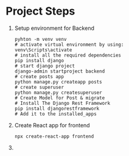 # Project Steps

1. Setup environment for Backend
    ```
    pyhton -m venv venv
    # activate virtual environment by using: 
    venv\Scripts\activate 
    # install all the required dependencies 
    pip install django
    # start django project
    django-admin startproject backend
    # create posts app
    python manage.py createapp posts
    # create superuser
    python manage.py createsuperuser
    # Create Model for Post & migrate
    # Install The Django Rest Framework
    pip install djangorestframework
    # Add it to the installed_apps

    ```
    
2. Create React app for frontend
    ```
    npx create-react-app frontend
    ```

3. 

